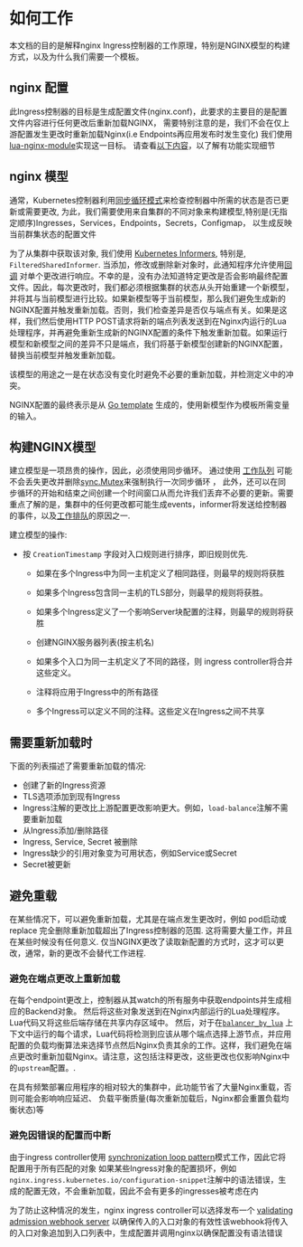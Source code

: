 # 如何工作

本文档的目的是解释nginx Ingress控制器的工作原理，特别是NGINX模型的构建方式，以及为什么我们需要一个模板。

## nginx 配置

此Ingress控制器的目标是生成配置文件(nginx.conf)，此要求的主要目的是配置文件内容进行任何更改后重新加载NGINX，
需要特别注意的是，我们不会在仅上游配置发生更改时重新加载Nginx(i.e Endpoints再应用发布时发生变化)
我们使用[lua-nginx-module](https://github.com/openresty/lua-nginx-module)实现这一目标。
请查看[以下内容](https://kubernetes.github.io/ingress-nginx/how-it-works/#avoiding-reloads-on-endpoints-changes)，以了解有功能实现细节

## nginx 模型

通常，Kubernetes控制器利用[同步循环模式](https://coreos.com/kubernetes/docs/latest/replication-controller.html#the-reconciliation-loop-in-detail)来检查控制器中所需的状态是否已更新或需要更改,
为此，我们需要使用来自集群的不同对象来构建模型,特别是(无指定顺序)Ingresses，Services，Endpoints，Secrets，Configmap，
以生成反映当前群集状态的配置文件

为了从集群中获取该对象, 我们使用 [Kubernetes Informers][2], 特别是, `FilteredSharedInformer`. 当添加，修改或删除新对象时，此通知程序允许使用[回调][3] 对单个更改进行响应。不幸的是，没有办法知道特定更改是否会影响最终配置文件。因此，每次更改时，我们都必须根据集群的状态从头开始重建一个新模型，并将其与当前模型进行比较。如果新模型等于当前模型，那么我们避免生成新的NGINX配置并触发重新加载。否则，我们检查差异是否仅与端点有关。如果是这样，我们然后使用HTTP POST请求将新的端点列表发送到在Nginx内运行的Lua处理程序，并再避免重新生成新的NGINX配置的条件下触发重新加载。如果运行模型和新模型之间的差异不只是端点，我们将基于新模型创建新的NGINX配置，替换当前模型并触发重新加载。

该模型的用途之一是在状态没有变化时避免不必要的重新加载，并检测定义中的冲突。

NGINX配置的最终表示是从 [Go template][6] 生成的，使用新模型作为模板所需变量的输入。

## 构建NGINX模型

建立模型是一项昂贵的操作，因此，必须使用同步循环。 通过使用 [工作队列][4] 可能不会丢失更改并删除[sync.Mutex][5]来强制执行一次同步循环 ， 此外，还可以在同步循环的开始和结束之间创建一个时间窗口从而允许我们丢弃不必要的更新。需要重点了解的是，集群中的任何更改都可能生成events，informer将发送给控制器的事件，以及[工作排队][4]的原因之一.

建立模型的操作:

- 按 `CreationTimestamp` 字段对入口规则进行排序，即旧规则优先.

    - 如果在多个Ingress中为同一主机定义了相同路径，则最早的规则将获胜
    - 如果多个Ingress包含同一主机的TLS部分，则最早的规则将获胜。
    - 如果多个Ingress定义了一个影响Server块配置的注释，则最早的规则将获胜

  - 创建NGINX服务器列表(按主机名)
  - 如果多个入口为同一主机定义了不同的路径，则  ingress controller将合并这些定义。
  - 注释将应用于Ingress中的所有路径
  - 多个Ingress可以定义不同的注释。这些定义在Ingress之间不共享

## 需要重新加载时

下面的列表描述了需要重新加载的情况:

 - 创建了新的Ingress资源
 - TLS选项添加到现有Ingress
 - Ingress注解的更改比上游配置更改影响更大。例如，`load-balance`注解不需要重新加载
 - 从Ingress添加/删除路径
 - Ingress, Service, Secret 被删除
 - Ingress缺少的引用对象变为可用状态，例如Service或Secret
 - Secret被更新

## 避免重载

 在某些情况下，可以避免重新加载，尤其是在端点发生更改时，例如 pod启动或replace
 完全删除重新加载超出了Ingress控制器的范围.
 这将需要大量工作，并且在某些时候没有任何意义.
 仅当NGINX更改了读取新配置的方式时，这才可以更改，通常，新的更改不会替代工作进程.

### 避免在端点更改上重新加载

 在每个endpoint更改上，控制器从其watch的所有服务中获取endpoints并生成相应的Backend对象。
 然后将这些对象发送到在Nginx内部运行的Lua处理程序。
 Lua代码又将这些后端存储在共享内存区域中。
 然后，对于在[`balancer_by_lua`](https://github.com/openresty/lua-resty-core/blob/master/lib/ngx/balancer.md) 上下文中运行的每个请求，Lua代码将检测到应该从哪个端点选择上游节点，并应用配置的负载均衡算法来选择节点然后Nginx负责其余的工作。这样，我们避免在端点更改时重新加载Nginx。请注意，这包括注释更改，这些更改也仅影响Nginx中的`upstream`配置。.

 在具有频繁部署应用程序的相对较大的集群中，此功能节省了大量Nginx重载，否则可能会影响响应延迟、
 负载平衡质量(每次重新加载后，Nginx都会重置负载均衡状态)等

### 避免因错误的配置而中断

由于ingress controller使用 [synchronization loop pattern](https://coreos.com/kubernetes/docs/latest/replication-controller.html#the-reconciliation-loop-in-detail)模式工作，因此它将配置用于所有匹配的对象 如果某些Ingress对象的配置损坏，例如`nginx.ingress.kubernetes.io/configuration-snippet`注解中的语法错误，生成的配置无效，不会重新加载，因此不会有更多的ingresses被考虑在内

 为了防止这种情况的发生，nginx ingress controller可以选择发布一个  [validating admission webhook server][8] 以确保传入的入口对象的有效性该webhook将传入的入口对象追加到入口列表中，生成配置并调用nginx以确保配置没有语法错误

[0]: https://github.com/openresty/lua-nginx-module/pull/1259
[1]: https://coreos.com/kubernetes/docs/latest/replication-controller.html#the-reconciliation-loop-in-detail
[2]: https://godoc.org/k8s.io/client-go/informers#NewFilteredSharedInformerFactory
[3]: https://godoc.org/k8s.io/client-go/tools/cache#ResourceEventHandlerFuncs
[4]: https://github.com/kubernetes/ingress-nginx/blob/master/internal/task/queue.go#L38
[5]: https://golang.org/pkg/sync/#Mutex
[6]: https://github.com/kubernetes/ingress-nginx/blob/master/rootfs/etc/nginx/template/nginx.tmpl
[7]: http://nginx.org/en/docs/beginners_guide.html#control
[8]: https://kubernetes.io/docs/reference/access-authn-authz/admission-controllers/#validatingadmissionwebhook
